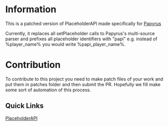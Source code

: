 # Information 
This is a patched version of PlaceholderAPI made specifically for [Papyrus](https://github.com/StumpStudio/Papyrus)

Currently, it replaces all setPlaceholder calls to Papyrus's multi-source parser and prefixes all placeholder identifiers with "papi"
e.g. instead of %player_name% you would write %papi_player_name%.

# Contribution
To contribute to this project you need to make patch files of your work and put them in patches folder and then submit the PR.
Hopefully we fill make some sort of automation of this process.

## Quick Links
[PlaceholderAPI](https://github.com/PlaceholderAPI/PlaceholderAPI)